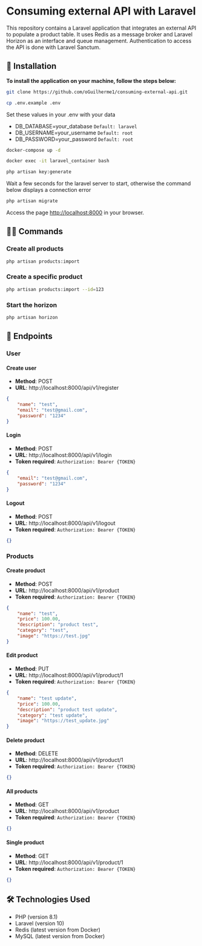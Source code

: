 # Consuming external API with Laravel

This repository contains a Laravel application that integrates an external API to populate a product table. It uses Redis as a message broker and Laravel Horizon as an interface and queue management. Authentication to access the API is done with Laravel Sanctum.

## 🚀 Installation

**To install the application on your machine, follow the steps below:**

```bash
git clone https://github.com/oGuilherme1/consuming-external-api.git
```

```bash
cp .env.example .env
```
Set these values ​​in your .env with your data
- DB_DATABASE=your_database `Default: laravel`
- DB_USERNAME=your_username `Default: root`
- DB_PASSWORD=your_password `Default: root`

```bash
docker-compose up -d
```

```bash
docker exec -it laravel_container bash
```

```bash
php artisan key:generate
```

Wait a few seconds for the laravel server to start, otherwise the command below displays a connection error
```bash
php artisan migrate
```

Access the page [http://localhost:8000](http://localhost:8000) in your browser.

## 👨‍💻 Commands

### Create all products

```bash
php artisan products:import
```

### Create a specific product

```bash
php artisan products:import --id=123
```

### Start the horizon

```bash
php artisan horizon
```

## 📡 Endpoints 

### User

#### Create user

- **Method**: POST
- **URL**: http://localhost:8000/api/v1/register

```json
{
    "name": "test",
    "email": "test@gmail.com",
    "password": "1234"
}
```

#### Login

- **Method**: POST
- **URL**: http://localhost:8000/api/v1/login
- **Token required**: `Authorization: Bearer {TOKEN}`

```json
{
    "email": "test@gmail.com",
    "password": "1234"
}
```

#### Logout

- **Method**: POST
- **URL**: http://localhost:8000/api/v1/logout
- **Token required**: `Authorization: Bearer {TOKEN}`

```json
{}
```

### Products

#### Create product

- **Method**: POST
- **URL**: http://localhost:8000/api/v1/product
- **Token required**: `Authorization: Bearer {TOKEN}`

```json
{
    "name": "test",
    "price": 100.00,
    "description": "product test",
    "category": "test",
    "image": "https://test.jpg"
}
```

#### Edit product

- **Method**: PUT
- **URL**: http://localhost:8000/api/v1/product/1
- **Token required**: `Authorization: Bearer {TOKEN}`

```json
{
    "name": "test update",
    "price": 100.00,
    "description": "product test update",
    "category": "test update",
    "image": "https://test_update.jpg"
}
```

#### Delete product

- **Method**: DELETE
- **URL**: http://localhost:8000/api/v1/product/1
- **Token required**: `Authorization: Bearer {TOKEN}`

```json
{}
```

#### All products

- **Method**: GET
- **URL**: http://localhost:8000/api/v1/product
- **Token required**: `Authorization: Bearer {TOKEN}`

```json
{}
```

#### Single product

- **Method**: GET
- **URL**: http://localhost:8000/api/v1/product/1
- **Token required**: `Authorization: Bearer {TOKEN}`

```json
{}
```

## 🛠️ Technologies Used

- PHP (version 8.1)
- Laravel (version 10)
- Redis (latest version from Docker)
- MySQL (latest version from Docker)

